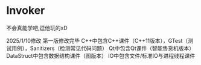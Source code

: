 # Invoker
不会真能学吧,逗他玩的xD


2025/1/10修改
第一版修改完毕
C++中包含C++课件（C++11版本），GTest（测试用例），Sanitizers（检测常见代码问题）
Qt中包含Qt课件（智能售货机版本）
DataStruct中包含数据结构课件（图版本）
IO中包含文件/标准IO与进程线程课件